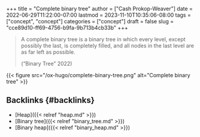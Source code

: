 +++
title = "Complete binary tree"
author = ["Cash Prokop-Weaver"]
date = 2022-06-29T11:22:00-07:00
lastmod = 2023-11-10T10:35:06-08:00
tags = ["concept", "concept"]
categories = ["concept"]
draft = false
slug = "cce89d10-ff69-4756-b9fa-9b713b4cb33b"
+++

> A complete binary tree is a binary tree in which every level, except possibly the last, is completely filled, and all nodes in the last level are as far left as possible.
>
> (“Binary Tree” 2022)

{{< figure src="/ox-hugo/complete-binary-tree.png" alt="Complete binary tree" >}}


## Backlinks {#backlinks}

-   [Heap]({{< relref "heap.md" >}})
-   [Binary tree]({{< relref "binary_tree.md" >}})
-   [Binary heap]({{< relref "binary_heap.md" >}})
